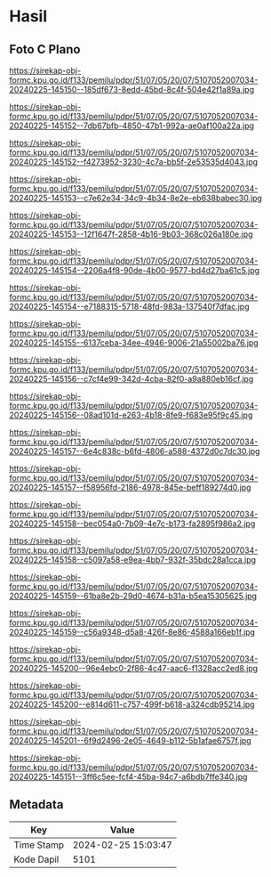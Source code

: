 # Hasil

## Foto C Plano

https://sirekap-obj-formc.kpu.go.id/f133/pemilu/pdpr/51/07/05/20/07/5107052007034-20240225-145150--185df673-8edd-45bd-8c4f-504e42f1a89a.jpg

https://sirekap-obj-formc.kpu.go.id/f133/pemilu/pdpr/51/07/05/20/07/5107052007034-20240225-145152--7db67bfb-4850-47b1-992a-ae0af100a22a.jpg

https://sirekap-obj-formc.kpu.go.id/f133/pemilu/pdpr/51/07/05/20/07/5107052007034-20240225-145152--f4273952-3230-4c7a-bb5f-2e53535d4043.jpg

https://sirekap-obj-formc.kpu.go.id/f133/pemilu/pdpr/51/07/05/20/07/5107052007034-20240225-145153--c7e62e34-34c9-4b34-8e2e-eb638babec30.jpg

https://sirekap-obj-formc.kpu.go.id/f133/pemilu/pdpr/51/07/05/20/07/5107052007034-20240225-145153--12f1647f-2858-4b16-9b03-368c026a180e.jpg

https://sirekap-obj-formc.kpu.go.id/f133/pemilu/pdpr/51/07/05/20/07/5107052007034-20240225-145154--2206a4f8-90de-4b00-9577-bd4d27ba61c5.jpg

https://sirekap-obj-formc.kpu.go.id/f133/pemilu/pdpr/51/07/05/20/07/5107052007034-20240225-145154--e7188315-5718-48fd-983a-137540f7dfac.jpg

https://sirekap-obj-formc.kpu.go.id/f133/pemilu/pdpr/51/07/05/20/07/5107052007034-20240225-145155--6137ceba-34ee-4946-9006-21a55002ba76.jpg

https://sirekap-obj-formc.kpu.go.id/f133/pemilu/pdpr/51/07/05/20/07/5107052007034-20240225-145156--c7cf4e99-342d-4cba-82f0-a9a880eb16cf.jpg

https://sirekap-obj-formc.kpu.go.id/f133/pemilu/pdpr/51/07/05/20/07/5107052007034-20240225-145156--08ad101d-e263-4b18-8fe9-f683e95f9c45.jpg

https://sirekap-obj-formc.kpu.go.id/f133/pemilu/pdpr/51/07/05/20/07/5107052007034-20240225-145157--6e4c838c-b6fd-4806-a588-4372d0c7dc30.jpg

https://sirekap-obj-formc.kpu.go.id/f133/pemilu/pdpr/51/07/05/20/07/5107052007034-20240225-145157--f58956fd-2186-4978-845e-beff189274d0.jpg

https://sirekap-obj-formc.kpu.go.id/f133/pemilu/pdpr/51/07/05/20/07/5107052007034-20240225-145158--bec054a0-7b09-4e7c-b173-fa2895f986a2.jpg

https://sirekap-obj-formc.kpu.go.id/f133/pemilu/pdpr/51/07/05/20/07/5107052007034-20240225-145158--c5097a58-e9ea-4bb7-932f-35bdc28a1cca.jpg

https://sirekap-obj-formc.kpu.go.id/f133/pemilu/pdpr/51/07/05/20/07/5107052007034-20240225-145159--61ba8e2b-29d0-4674-b31a-b5ea15305625.jpg

https://sirekap-obj-formc.kpu.go.id/f133/pemilu/pdpr/51/07/05/20/07/5107052007034-20240225-145159--c56a9348-d5a8-426f-8e86-4588a166eb1f.jpg

https://sirekap-obj-formc.kpu.go.id/f133/pemilu/pdpr/51/07/05/20/07/5107052007034-20240225-145200--96e4ebc0-2f86-4c47-aac6-f1328acc2ed8.jpg

https://sirekap-obj-formc.kpu.go.id/f133/pemilu/pdpr/51/07/05/20/07/5107052007034-20240225-145200--e814d611-c757-499f-b618-a324cdb95214.jpg

https://sirekap-obj-formc.kpu.go.id/f133/pemilu/pdpr/51/07/05/20/07/5107052007034-20240225-145201--6f9d2496-2e05-4649-b112-5b1afae6757f.jpg

https://sirekap-obj-formc.kpu.go.id/f133/pemilu/pdpr/51/07/05/20/07/5107052007034-20240225-145151--3ff6c5ee-fcf4-45ba-94c7-a6bdb7ffe340.jpg


## Metadata

| Key        | Value               |
| ---------- | ------------------- |
| Time Stamp | 2024-02-25 15:03:47 |
| Kode Dapil | 5101                |



